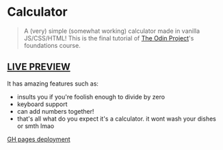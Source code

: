 # Calculator

> A (very) simple (somewhat working) calculator made in vanilla JS/CSS/HTML!
> This is the final tutorial of [The Odin Project](https://www.theodinproject.com/)'s foundations course.

## [LIVE PREVIEW](https://calculator.jarvis09.com)

It has amazing features such as:

- insults you if you're foolish enough to divide by zero
- keyboard support
- can add numbers together!
- that's all what do you expect it's a calculator. it wont wash your dishes or smth lmao

[GH pages deployment](https://jarvis09-yann.github.io/calculator/)
